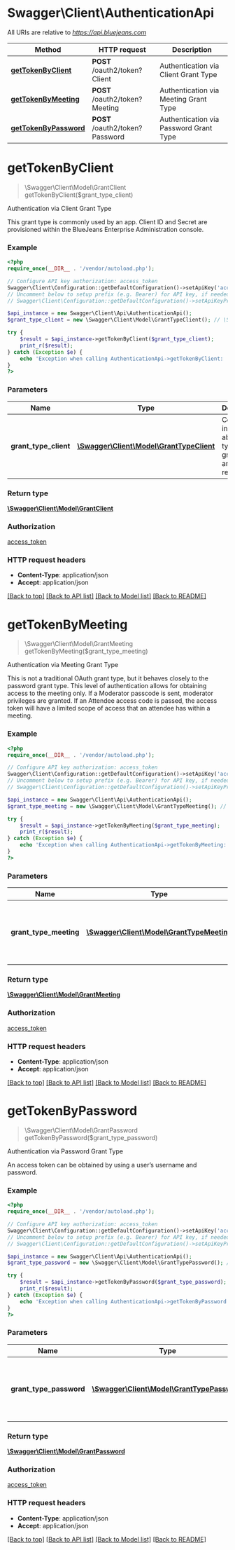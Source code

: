 # Swagger\Client\AuthenticationApi

All URIs are relative to *https://api.bluejeans.com*

Method | HTTP request | Description
------------- | ------------- | -------------
[**getTokenByClient**](AuthenticationApi.md#getTokenByClient) | **POST** /oauth2/token?Client | Authentication via Client Grant Type
[**getTokenByMeeting**](AuthenticationApi.md#getTokenByMeeting) | **POST** /oauth2/token?Meeting | Authentication via Meeting Grant Type
[**getTokenByPassword**](AuthenticationApi.md#getTokenByPassword) | **POST** /oauth2/token?Password | Authentication via Password Grant Type


# **getTokenByClient**
> \Swagger\Client\Model\GrantClient getTokenByClient($grant_type_client)

Authentication via Client Grant Type

This grant type is commonly used by an app. Client ID and Secret are provisioned within the BlueJeans Enterprise Administration console.

### Example
```php
<?php
require_once(__DIR__ . '/vendor/autoload.php');

// Configure API key authorization: access_token
Swagger\Client\Configuration::getDefaultConfiguration()->setApiKey('access_token', 'YOUR_API_KEY');
// Uncomment below to setup prefix (e.g. Bearer) for API key, if needed
// Swagger\Client\Configuration::getDefaultConfiguration()->setApiKeyPrefix('access_token', 'Bearer');

$api_instance = new Swagger\Client\Api\AuthenticationApi();
$grant_type_client = new \Swagger\Client\Model\GrantTypeClient(); // \Swagger\Client\Model\GrantTypeClient | Contains information about the type of grant you are requesting.

try {
    $result = $api_instance->getTokenByClient($grant_type_client);
    print_r($result);
} catch (Exception $e) {
    echo 'Exception when calling AuthenticationApi->getTokenByClient: ', $e->getMessage(), PHP_EOL;
}
?>
```

### Parameters

Name | Type | Description  | Notes
------------- | ------------- | ------------- | -------------
 **grant_type_client** | [**\Swagger\Client\Model\GrantTypeClient**](../Model/\Swagger\Client\Model\GrantTypeClient.md)| Contains information about the type of grant you are requesting. |

### Return type

[**\Swagger\Client\Model\GrantClient**](../Model/GrantClient.md)

### Authorization

[access_token](../../README.md#access_token)

### HTTP request headers

 - **Content-Type**: application/json
 - **Accept**: application/json

[[Back to top]](#) [[Back to API list]](../../README.md#documentation-for-api-endpoints) [[Back to Model list]](../../README.md#documentation-for-models) [[Back to README]](../../README.md)

# **getTokenByMeeting**
> \Swagger\Client\Model\GrantMeeting getTokenByMeeting($grant_type_meeting)

Authentication via Meeting Grant Type

This is not a traditional OAuth grant type, but it behaves closely to the password grant type. This level of authentication allows for obtaining access to the meeting only. If a Moderator passcode is sent, moderator privileges are granted. If an Attendee access code is passed, the access token will have a limited scope of access that an attendee has within a meeting.

### Example
```php
<?php
require_once(__DIR__ . '/vendor/autoload.php');

// Configure API key authorization: access_token
Swagger\Client\Configuration::getDefaultConfiguration()->setApiKey('access_token', 'YOUR_API_KEY');
// Uncomment below to setup prefix (e.g. Bearer) for API key, if needed
// Swagger\Client\Configuration::getDefaultConfiguration()->setApiKeyPrefix('access_token', 'Bearer');

$api_instance = new Swagger\Client\Api\AuthenticationApi();
$grant_type_meeting = new \Swagger\Client\Model\GrantTypeMeeting(); // \Swagger\Client\Model\GrantTypeMeeting | Contains information about the type of grant you are requesting.

try {
    $result = $api_instance->getTokenByMeeting($grant_type_meeting);
    print_r($result);
} catch (Exception $e) {
    echo 'Exception when calling AuthenticationApi->getTokenByMeeting: ', $e->getMessage(), PHP_EOL;
}
?>
```

### Parameters

Name | Type | Description  | Notes
------------- | ------------- | ------------- | -------------
 **grant_type_meeting** | [**\Swagger\Client\Model\GrantTypeMeeting**](../Model/\Swagger\Client\Model\GrantTypeMeeting.md)| Contains information about the type of grant you are requesting. |

### Return type

[**\Swagger\Client\Model\GrantMeeting**](../Model/GrantMeeting.md)

### Authorization

[access_token](../../README.md#access_token)

### HTTP request headers

 - **Content-Type**: application/json
 - **Accept**: application/json

[[Back to top]](#) [[Back to API list]](../../README.md#documentation-for-api-endpoints) [[Back to Model list]](../../README.md#documentation-for-models) [[Back to README]](../../README.md)

# **getTokenByPassword**
> \Swagger\Client\Model\GrantPassword getTokenByPassword($grant_type_password)

Authentication via Password Grant Type

An access token can be obtained by using a user’s username and password.

### Example
```php
<?php
require_once(__DIR__ . '/vendor/autoload.php');

// Configure API key authorization: access_token
Swagger\Client\Configuration::getDefaultConfiguration()->setApiKey('access_token', 'YOUR_API_KEY');
// Uncomment below to setup prefix (e.g. Bearer) for API key, if needed
// Swagger\Client\Configuration::getDefaultConfiguration()->setApiKeyPrefix('access_token', 'Bearer');

$api_instance = new Swagger\Client\Api\AuthenticationApi();
$grant_type_password = new \Swagger\Client\Model\GrantTypePassword(); // \Swagger\Client\Model\GrantTypePassword | Contains information about the type of grant you are requesting.

try {
    $result = $api_instance->getTokenByPassword($grant_type_password);
    print_r($result);
} catch (Exception $e) {
    echo 'Exception when calling AuthenticationApi->getTokenByPassword: ', $e->getMessage(), PHP_EOL;
}
?>
```

### Parameters

Name | Type | Description  | Notes
------------- | ------------- | ------------- | -------------
 **grant_type_password** | [**\Swagger\Client\Model\GrantTypePassword**](../Model/\Swagger\Client\Model\GrantTypePassword.md)| Contains information about the type of grant you are requesting. |

### Return type

[**\Swagger\Client\Model\GrantPassword**](../Model/GrantPassword.md)

### Authorization

[access_token](../../README.md#access_token)

### HTTP request headers

 - **Content-Type**: application/json
 - **Accept**: application/json

[[Back to top]](#) [[Back to API list]](../../README.md#documentation-for-api-endpoints) [[Back to Model list]](../../README.md#documentation-for-models) [[Back to README]](../../README.md)

